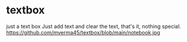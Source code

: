 # textbox
just a text box
Just add text and clear the text, that's it, nothing special.
https://github.com/mverma45/textbox/blob/main/notebook.jpg
